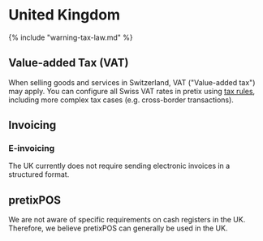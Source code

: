 # United Kingdom

{% include "warning-tax-law.md" %}

## Value-added Tax (VAT)

When selling goods and services in Switzerland, VAT ("Value-added tax") may apply.
You can configure all Swiss VAT rates in pretix using [tax rules](../../guides/taxes.md), including more complex tax cases (e.g. cross-border transactions).

## Invoicing

### E-invoicing

The UK currently does not require sending electronic invoices in a structured format.

## pretixPOS

We are not aware of specific requirements on cash registers in the UK.
Therefore, we believe pretixPOS can generally be used in the UK.